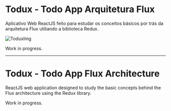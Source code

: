# Todux - Todo App Arquitetura Flux
Aplicativo Web ReactJS feito para estudar os conceitos básicos por trás da arquitetura Flux utiliando a biblioteca Redux.

![ToduxImg](https://leandrodaher.github.io/images/todux.PNG)

Work in progress.

----------
# Todux - Todo App Flux Architecture
ReactJS web application designed to study the basic concepts behind the Flux architecture using the Redux library.

Work in progress.